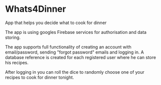 # Whats4Dinner
App that helps you decide what to cook for dinner

The app is using googles Firebase services for authorisation and data storing.

The app supports full functionality of creating an account with email/password, sending "forgot password" emails and logging in.
A database reference is created for each registered user where he can store his recipes.

After logging in you can roll the dice to randomly choose one of your recipes to cook for dinner tonight.

